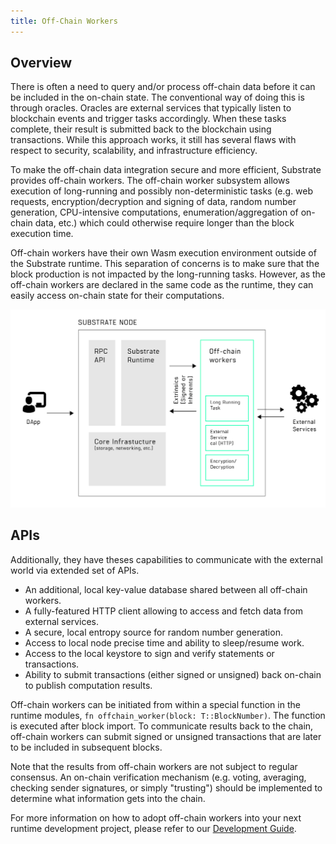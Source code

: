 ```yaml
---
title: Off-Chain Workers
---
```


## Overview

There is often a need to query and/or process off-chain data before it can be included in the on-chain state. The conventional way of doing this is through oracles. Oracles are external services that typically listen to blockchain events and trigger tasks accordingly. When these tasks complete, their result is submitted back to the blockchain using transactions. While this approach works, it still has several flaws with respect to security, scalability, and infrastructure efficiency.

To make the off-chain data integration secure and more efficient, Substrate provides off-chain workers. The off-chain worker subsystem allows execution of long-running and possibly non-deterministic tasks (e.g. web requests, encryption/decryption and signing of data, random number generation, CPU-intensive computations, enumeration/aggregation of on-chain data, etc.) which could otherwise require longer than the block execution time.

Off-chain workers have their own Wasm execution environment outside of the Substrate runtime. This separation of concerns is to make sure that the block production is not impacted by the long-running tasks. However, as the off-chain workers are declared in the same code as the runtime, they can easily access on-chain state for their computations.

![Off-chain Workers](/docs/assets/off-chain-workers-02.png)

## APIs

Additionally, they have theses capabilities to communicate with the external world via extended set of APIs.

* An additional, local key-value database shared between all off-chain workers.
* A fully-featured HTTP client allowing to access and fetch data from external services.
* A secure, local entropy source for random number generation.
* Access to local node precise time and ability to sleep/resume work.
* Access to the local keystore to sign and verify statements or transactions.
* Ability to submit transactions (either signed or unsigned) back on-chain to publish computation results.

Off-chain workers can be initiated from within a special function in the runtime modules, `fn offchain_worker(block: T::BlockNumber)`. The function is executed after block import. To communicate results back to the chain, off-chain workers can submit signed or unsigned transactions that are later to be included in subsequent blocks.

Note that the results from off-chain workers are not subject to regular consensus. An on-chain verification mechanism (e.g. voting, averaging, checking sender signatures, or simply "trusting") should be implemented to determine what information gets into the chain.

For more information on how to adopt off-chain workers into your next runtime development project, please refer to our [Development Guide](development/module/off-chain-workers.md).
